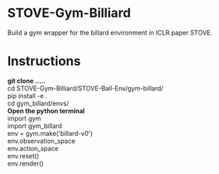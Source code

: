 # STOVE-Gym-Billiard
Build a gym wrapper for the billard environment in ICLR paper STOVE.

# Instructions
**git clone .....** <br>
cd STOVE-Gym-Billiard/STOVE-Ball-Env/gym-billard/ <br>
pip install -e . <br>
cd gym_billard/envs/  <br>
**Open the python terminal** <br>
import gym <br>
import gym_billard <br>
env = gym.make('billard-v0') <br>
env.observation_space <br>
env.action_space <br>
env.reset() <br>
env.render() <br>
